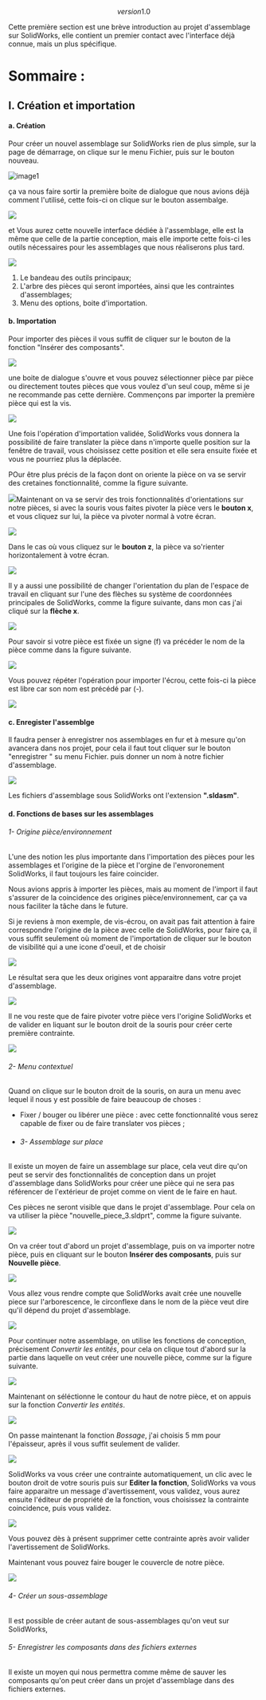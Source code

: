 $$version 1.0$$

Cette première section est une brève introduction au projet d'assemblage sur SolidWorks, elle contient un premier contact avec l'interface déjà connue, mais un plus spécifique. 

# Sommaire :

## I. Création et importation

#### a. Création

Pour créer un nouvel assemblage sur SolidWorks rien de plus simple, sur la page de démarrage, on clique sur le menu Fichier, puis sur le bouton nouveau.

![image1](../Attachements/outil_nouveau.jpg)

ça va nous faire sortir la première boite de dialogue que nous avions déjà comment l'utilisé, cette fois-ci on clique sur le bouton assembalge.

![](../Attachements/nouveau_assemblage.jpg)

et Vous aurez cette nouvelle interface dédiée à l'assemblage, elle est la même que celle de la partie conception, mais elle importe cette fois-ci les outils nécessaires pour les assemblages que nous réaliserons plus tard.

![](../Attachements/assemblage_interface.jpg)

1. Le bandeau des outils principaux; 
2. L'arbre des pièces qui seront importées, ainsi que les contraintes d'assemblages;
3. Menu des options, boite d'importation.

#### b. Importation

Pour importer des pièces il vous suffit de cliquer sur le bouton de la fonction "Insérer des composants".

![](../Attachements/outil_importation.jpg)

une boite de dialogue s'ouvre et vous pouvez sélectionner pièce par pièce ou directement toutes pièces que vous voulez d'un seul coup, même si je ne recommande pas cette dernière.
Commençons par importer la première pièce qui est la vis. 

![](../Attachements/selection_vis.jpg)

Une fois l'opération d'importation validée, SolidWorks vous donnera la possibilité de faire translater la pièce dans n'importe quelle position sur la fenêtre de travail, vous choisissez cette position et elle sera ensuite fixée et vous ne pourriez plus la déplacée. 

POur être plus précis de la façon dont on oriente la pièce on va se servir des cretaines fonctionnalité, comme la figure suivante.

![](../Attachements/assemblage_vis_import.jpg)Maintenant on va se servir des trois fonctionnalités d'orientations sur notre pièces, si avec la souris vous faites pivoter la pièce vers le **bouton x**, et vous cliquez sur lui, la pièce va pivoter normal à votre écran.

![](../Attachements/assemblage_vis_import_x.jpg)

Dans le cas où  vous cliquez sur le **bouton z**, la pièce va so'rienter horizontalement à votre écran.

![](../Attachements/assemblage_vis_import_z.jpg)

Il y a aussi une possibilité de changer l'orientation du plan de l'espace de travail en cliquant sur l'une des flèches su système de coordonnées principales de SolidWorks, comme la figure suivante, dans mon cas j'ai cliqué sur la **flèche x**.

![](../Attachements/assemblage_vis_import_z_fx.jpg)

Pour savoir si votre pièce est fixée un signe (f) va précéder le nom de la pièce comme dans la figure suivante.

![](../Attachements/piece_fixee.jpg)

Vous pouvez répéter l'opération pour importer l'écrou, cette fois-ci la pièce est libre car son nom est précédé par (-).

![](../Attachements/assemblage_ecrou.jpg)

#### c. Enregister l'assemblge

Il faudra penser à enregistrer nos assemblages en fur et à mesure qu'on avancera dans nos projet, pour cela il faut tout cliquer sur le bouton "enregistrer " su menu Fichier. puis donner un nom à notre fichier d'assemblage.

![](../Attachements/enregister_assemblage.jpg)

Les fichiers d'assemblage sous SolidWorks ont l'extension **".sldasm"**.

#### d. Fonctions de bases sur les assemblages

###### 1- Origine pièce/environnement

L'une des notion les plus importante dans l'importation des pièces pour les assemblages et l'origine de la pièce et l'orgine de l'envoronement SolidWorks, il faut toujours les faire coincider.

Nous avions appris à importer les pièces, mais au moment de l'import il faut s'assurer de la coincidence des origines pièce/environnement, car ça va nous faciliter la tâche dans le future.

Si je reviens à mon exemple, de vis-écrou, on avait pas fait attention à faire correspondre l'origine de la pièce avec celle de SolidWorks, pour faire ça, il vous suffit seulement où moment de l'importation de cliquer sur le bouton de visibilité qui a une icone d'oeuil, et de choisir 

![](../Attachements/assemblage_origine_visib.jpg)

Le résultat sera que les deux origines vont apparaitre dans votre projet d'assemblage.

![](../Attachements/assemblage_origine_active.JPG)

Il ne vou reste que de faire pivoter votre pièce vers l'origine SolidWorks et de valider en liquant sur le bouton droit de la souris pour créer certe première contrainte.

![](../Attachements/assemblage_contrainte_origines.jpg) 

###### 2- Menu contextuel

Quand on clique sur le bouton droit de la souris, on aura un menu avec lequel il nous y est possible de faire beaucoup de choses : 

- Fixer / bouger ou libérer une pièce : avec cette fonctionnalité vous serez capable de fixer ou de faire translater vos pièces ;

- ###### 3- Assemblage sur place

Il existe un moyen de faire un assemblage sur place, cela veut dire qu'on peut se servir des fonctionnalités de conception dans un projet d'assemblage dans SolidWorks pour créer une pièce qui ne sera pas référencer de l'extérieur de projet comme on vient de le faire en haut.

Ces pièces ne seront visible que dans le projet d'assemblage. Pour cela on va utiliser la pièce "nouvelle_piece_3.sldprt", comme la figure suivante.

![](../Attachements/nouvelle_piece_3.jpg)

On va créer tout d'abord un projet d'assemblage, puis on va importer notre pièce, puis en cliquant sur le bouton __Insérer des composants__, puis sur __Nouvelle pièce__.

![](../Attachements/nouvelle_piece_3_n.jpg)

Vous allez vous rendre compte que SolidWorks avait crée une nouvelle piece sur l'arborescence, le circonflexe dans le nom de la pièce veut dire qu'il dépend du projet d'assemblage.

![](../Attachements/arbo_nouvelle_piece_3.jpg)

Pour continuer notre assemblage, on utilise les fonctions de conception, précisement *Convertir les entités*, pour cela on clique tout d'abord sur la partie dans laquelle on veut créer une nouvelle pièce, comme sur la figure suivante.

![](../Attachements/asseb_nouvelle_piece_3_selec.jpg)

Maintenant on séléctionne le contour du haut de notre pièce, et on appuis sur la fonction *Convertir les entités*.

![](../Attachements/asseb_nouvelle_piece_3_cont.jpg)



On passe maintenant la fonction *Bossage*, j'ai choisis 5 mm pour l'épaisseur, après il vous suffit seulement de valider.

![](../Attachements/asseb_nouvelle_piece_3_cont_bossage.jpg)



SolidWorks va  vous créer une contrainte automatiquement, un clic avec le bouton droit de votre souris puis sur __Editer la fonction__, SolidWorks va vous faire apparaitre un message d'avertissement, vous validez, vous aurez ensuite l'éditeur de propriété de la fonction, vous choisissez la contrainte coincidence, puis vous validez.

![](../Attachements/asseb_nouvelle_piece_3_coincidence.jpg)



Vous pouvez dès à présent supprimer cette contrainte après avoir valider l'avertissement de SolidWorks.

Maintenant vous pouvez faire bouger le couvercle de notre pièce.

![](../Attachements/asseb_nouvelle_piece_3_couvercle.jpg)

###### 4- Créer un sous-assemblage

Il est possible de créer autant de sous-assemblages qu'on veut sur SolidWorks, 

###### 5- Enregistrer les composants dans des fichiers externes

Il existe un moyen qui nous permettra comme même de sauver les composants qu'on peut créer dans un projet d'assemblage dans des fichiers externes.
